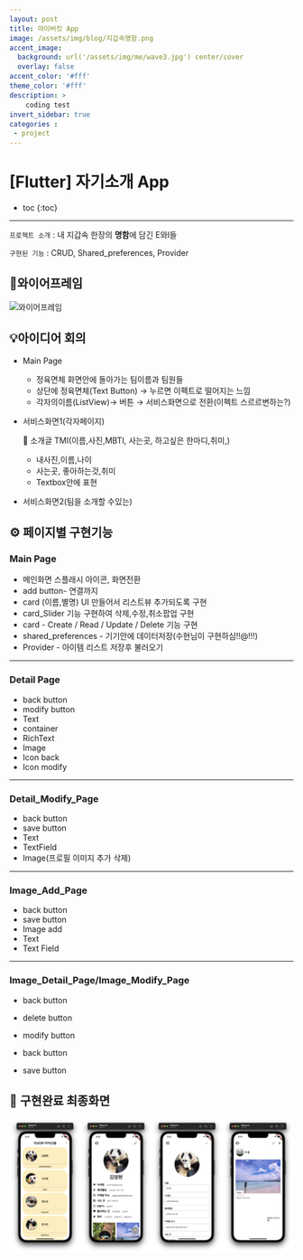 ```yaml
---
layout: post
title: 마이버킷 App
image: /assets/img/blog/지갑속명함.png
accent_image: 
  background: url('/assets/img/me/wave3.jpg') center/cover
  overlay: false
accent_color: '#fff'
theme_color: '#fff'
description: >
    coding test
invert_sidebar: true
categories :
 - project
---
```


# [Flutter] 자기소개 App

* toc
{:toc}

---



`프로젝트 소개` : 내 지갑속 한장의 **명함**에 담긴 E와I들

`구현된 기능` : CRUD, Shared_preferences, Provider



## 📱**와이어프레임**

![와이어프레임](../../assets/img/blog/와이어프레임.png)



## 💡**아이디어 회의**

- Main Page

  - 정육면체 화면안에 돌아가는 팀이름과 팀원들
  - 상단에 정육면체(Text Button) → 누르면 이펙트로 떨어지는 느낌
  - 각자의이름(ListView)→ 버튼 → 서비스화면으로 전환(이펙트 스르르변하는?)

- 서비스화면1(각자페이지)

  🐤 소개글 TMI(이름,사진,MBTI, 사는곳, 하고싶은 한마디,취미,)

  - 내사진,이름,나이
  - 사는곳, 좋아하는것,취미
  - Textbox안에 표현

- 서비스화면2(팀을 소개할 수있는)



## ⚙️ **페이지별 구현기능**

### Main Page 

- 메인화면 스플래시 아이콘, 화면전환
- add button- 연결까지
- card (이름,별명) UI 만들어서 리스트뷰 추가되도록 구현
- card_Slider 기능 구현하여 삭제,수정,취소팝업 구현
- card - Create / Read / Update / Delete 기능 구현
- shared_preferences - 기기안에 데이터저장(수현님이 구현하심!!@!!!)
- Provider - 아이템 리스트 저장후 불러오기

---

### Detail Page

- back button
- modify button
- Text
- container
- RichText
- Image
- Icon back
- Icon modify

---

### Detail_Modify_Page

- back button
- save button
- Text
- TextField
- Image(프로필 이미지 추가 삭제)



---

### Image_Add_Page

- back button
- save button
- Image add
- Text
- Text Field



---

### Image_Detail_Page/Image_Modify_Page

- back button

- delete button

- modify button

- back button

- save button

  

## 📇 **구현완료 최종화면**

<img src="../../assets/img/blog/2_1.png" width="25%"><img src="../../assets/img/blog/2_2.png" width="25%"><img src="../../assets/img/blog/2_3.png" width="25%"><img src="../../assets/img/blog/2_4.png" width="25%">
